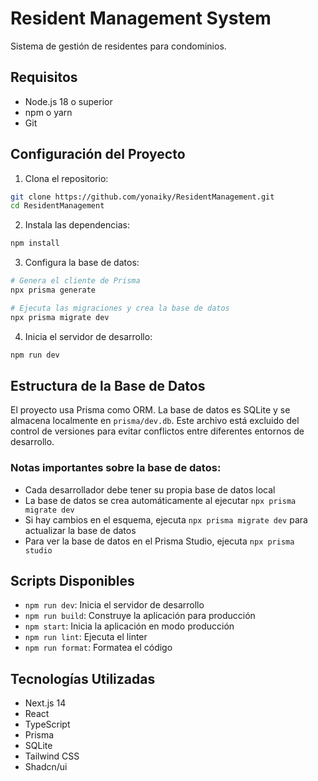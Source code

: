 # Resident Management System

Sistema de gestión de residentes para condominios.

## Requisitos

- Node.js 18 o superior
- npm o yarn
- Git

## Configuración del Proyecto

1. Clona el repositorio:
```bash
git clone https://github.com/yonaiky/ResidentManagement.git
cd ResidentManagement
```

2. Instala las dependencias:
```bash
npm install
```

3. Configura la base de datos:
```bash
# Genera el cliente de Prisma
npx prisma generate

# Ejecuta las migraciones y crea la base de datos
npx prisma migrate dev
```

4. Inicia el servidor de desarrollo:
```bash
npm run dev
```

## Estructura de la Base de Datos

El proyecto usa Prisma como ORM. La base de datos es SQLite y se almacena localmente en `prisma/dev.db`. Este archivo está excluido del control de versiones para evitar conflictos entre diferentes entornos de desarrollo.

### Notas importantes sobre la base de datos:

- Cada desarrollador debe tener su propia base de datos local
- La base de datos se crea automáticamente al ejecutar `npx prisma migrate dev`
- Si hay cambios en el esquema, ejecuta `npx prisma migrate dev` para actualizar la base de datos
- Para ver la base de datos en el Prisma Studio, ejecuta `npx prisma studio`

## Scripts Disponibles

- `npm run dev`: Inicia el servidor de desarrollo
- `npm run build`: Construye la aplicación para producción
- `npm start`: Inicia la aplicación en modo producción
- `npm run lint`: Ejecuta el linter
- `npm run format`: Formatea el código

## Tecnologías Utilizadas

- Next.js 14
- React
- TypeScript
- Prisma
- SQLite
- Tailwind CSS
- Shadcn/ui
